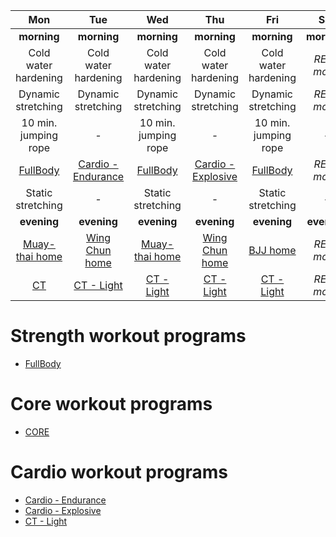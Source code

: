 

| Mon | Tue | Wed | Thu | Fri | Sat | Sun |
|:-:|:-:|:-:|:-:|:-:|:-:|:-:|
| **morning** | **morning** | **morning** | **morning** | **morning** | **morning** | **morning** |
| Cold water hardening | Cold water hardening | Cold water hardening | Cold water hardening | Cold water hardening | *REST mode* | Cold water hardening |
| Dynamic stretching | Dynamic stretching | Dynamic stretching | Dynamic stretching | Dynamic stretching | *REST mode* | Dynamic stretching |
| 10 min. jumping rope | *-* | 10 min. jumping rope | *-* | 10 min. jumping rope | *-* | 10 min. jumping rope |
| [FullBody](https://github.com/mobsikx/workout/blob/coronavirus/FullBody.md) | [Cardio - Endurance](https://github.com/mobsikx/workout/blob/coronavirus/Cardio-Endurance.md) | [FullBody](https://github.com/mobsikx/workout/blob/coronavirus/FullBody.md) | [Cardio - Explosive](https://github.com/mobsikx/workout/blob/coronavirus/Cardio-Explosive.md) | [FullBody](https://github.com/mobsikx/workout/blob/coronavirus/FullBody.md) | *REST mode* | [CORE](https://github.com/mobsikx/workout/blob/coronavirus/Core.md) |
| Static stretching | *-* | Static stretching | *-* | Static stretching | *-* | Static stretching |
| **evening** | **evening** | **evening** | **evening** | **evening** | **evening** | **evening** |
| [Muay-thai home](https://github.com/mobsikx/workout/blob/coronavirus/Muay-thai-home.md) | [Wing Chun home](https://github.com/mobsikx/workout/blob/coronavirus/Wing-chun-home.md) | [Muay-thai home](https://github.com/mobsikx/workout/blob/coronavirus/Muay-thai-home.md) | [Wing Chun home](https://github.com/mobsikx/workout/blob/coronavirus/Wing-chun-home.md) | [BJJ home](https://github.com/mobsikx/workout/blob/coronavirus/BJJ-home.md) | *REST mode* | [BJJ home](https://github.com/mobsikx/workout/blob/coronavirus/BJJ-home.md) | 
| [CT](https://github.com/mobsikx/workout/blob/coronavirus/Cardio-Light.md) | [CT - Light](https://github.com/mobsikx/workout/blob/coronavirus/Cardio-Light.md) | [CT - Light](https://github.com/mobsikx/workout/blob/coronavirus/Cardio-Light.md) | [CT - Light](https://github.com/mobsikx/workout/blob/coronavirus/Cardio-Light.md) | [CT - Light](https://github.com/mobsikx/workout/blob/coronavirus/Cardio-Light.md) | *REST mode* | [CT - Light](https://github.com/mobsikx/workout/blob/coronavirus/Cardio-Light.md) |

# Strength workout programs
* [FullBody](https://github.com/mobsikx/workout/blob/coronavirus/FullBody.md)

# Core workout programs
* [CORE](https://github.com/mobsikx/workout/blob/coronavirus/Core.md)

# Cardio workout programs
* [Cardio - Endurance](https://github.com/mobsikx/workout/blob/coronavirus/Cardio-Endurance.md)
* [Cardio - Explosive](https://github.com/mobsikx/workout/blob/coronavirus/Cardio-Explosive.md)
* [CT - Light](https://github.com/mobsikx/workout/blob/coronavirus/Cardio-Light.md)
